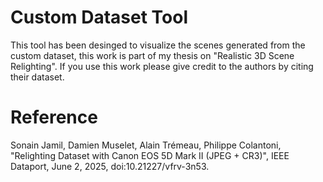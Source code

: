 # Custom Dataset Tool
This tool has been desinged to visualize the scenes generated from the custom dataset, this work is part of my thesis on "Realistic 3D Scene Relighting". If you use this work please give credit to the authors by citing their dataset.

# Reference
Sonain Jamil, Damien Muselet, Alain Trémeau, Philippe Colantoni, "Relighting Dataset with Canon EOS 5D Mark II (JPEG + CR3)", IEEE Dataport, June 2, 2025, doi:10.21227/vfrv-3n53.
